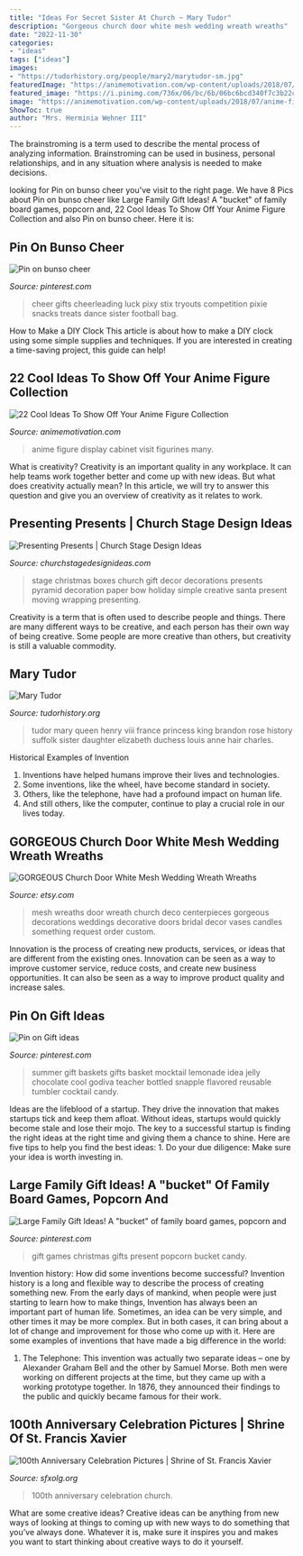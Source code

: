 ```yaml
---
title: "Ideas For Secret Sister At Church ~ Mary Tudor"
description: "Gorgeous church door white mesh wedding wreath wreaths"
date: "2022-11-30"
categories:
- "ideas"
tags: ["ideas"]
images:
- "https://tudorhistory.org/people/mary2/marytudor-sm.jpg"
featuredImage: "https://animemotivation.com/wp-content/uploads/2018/07/anime-figure-display-cabinet-crazy.jpg"
featured_image: "https://i.pinimg.com/736x/06/bc/6b/06bc6bcd340f7c3b22c3d41899fb90d9--family-gift-ideas-family-gifts.jpg"
image: "https://animemotivation.com/wp-content/uploads/2018/07/anime-figure-display-cabinet-crazy.jpg"
ShowToc: true
author: "Mrs. Herminia Wehner III"
---
```



The brainstroming is a term used to describe the mental process of analyzing information. Brainstroming can be used in business, personal relationships, and in any situation where analysis is needed to make decisions.

	

		
looking for Pin on bunso cheer you've visit to the right page. We have 8 Pics about Pin on bunso cheer like Large Family Gift Ideas! A &quot;bucket&quot; of family board games, popcorn and, 22 Cool Ideas To Show Off Your Anime Figure Collection and also Pin on bunso cheer. Here it is:
		
    
## Pin On Bunso Cheer

<img loading=lazy src="https://i.pinimg.com/736x/5c/62/70/5c6270566e45b326cd4dd7233bb8dda0--cheerleading-disney-cheer-disney.jpg" onerror="this.onerror=null;this.src='https://tse1.mm.bing.net/th?id=OIP.BbQpKNyidZAepxj5u2QL-QHaJ3&amp;pid=15.1';" alt="Pin on bunso cheer">

_Source: pinterest.com_

>cheer gifts cheerleading luck pixy stix tryouts competition pixie snacks treats dance sister football bag. 

	

How to Make a DIY Clock
This article is about how to make a DIY clock using some simple supplies and techniques. If you are interested in creating a time-saving project, this guide can help!

    
## 22 Cool Ideas To Show Off Your Anime Figure Collection

<img loading=lazy src="https://animemotivation.com/wp-content/uploads/2018/07/anime-figure-display-cabinet-crazy.jpg" onerror="this.onerror=null;this.src='https://tse2.mm.bing.net/th?id=OIP.xFD2MYOJTngvSVA8-slJ_gAAAA&amp;pid=15.1';" alt="22 Cool Ideas To Show Off Your Anime Figure Collection">

_Source: animemotivation.com_

>anime figure display cabinet visit figurines many. 

	

What is creativity?
Creativity is an important quality in any workplace. It can help teams work together better and come up with new ideas. But what does creativity actually mean? In this article, we will try to answer this question and give you an overview of creativity as it relates to work.

    
## Presenting Presents | Church Stage Design Ideas

<img loading=lazy src="http://www.churchstagedesignideas.com/wp-content/uploads/2013/09/noid-Gift_Pyramid.jpg" onerror="this.onerror=null;this.src='https://tse3.mm.bing.net/th?id=OIP.VsuJQJqY99s5Pu6dL_1TBQHaFj&amp;pid=15.1';" alt="Presenting Presents | Church Stage Design Ideas">

_Source: churchstagedesignideas.com_

>stage christmas boxes church gift decor decorations presents pyramid decoration paper bow holiday simple creative santa present moving wrapping presenting. 

	

Creativity is a term that is often used to describe people and things. There are many different ways to be creative, and each person has their own way of being creative. Some people are more creative than others, but creativity is still a valuable commodity.

    
## Mary Tudor

<img loading=lazy src="https://tudorhistory.org/people/mary2/marytudor-sm.jpg" onerror="this.onerror=null;this.src='https://tse4.mm.bing.net/th?id=OIP.UAoQxH5bfL9sZIfrV4fNDgHaL3&amp;pid=15.1';" alt="Mary Tudor">

_Source: tudorhistory.org_

>tudor mary queen henry viii france princess king brandon rose history suffolk sister daughter elizabeth duchess louis anne hair charles. 

	

Historical Examples of Invention
1. Inventions have helped humans improve their lives and technologies. 
2. Some inventions, like the wheel, have become standard in society. 
3. Others, like the telephone, have had a profound impact on human life. 
4. And still others, like the computer, continue to play a crucial role in our lives today.

    
## GORGEOUS Church Door White Mesh Wedding Wreath Wreaths

<img loading=lazy src="https://img1.etsystatic.com/000/0/6407215/il_570xN.314158441.jpg" onerror="this.onerror=null;this.src='https://tse2.mm.bing.net/th?id=OIP.7scJphLtRIkzHKonvXijSwHaHL&amp;pid=15.1';" alt="GORGEOUS Church Door White Mesh Wedding Wreath Wreaths">

_Source: etsy.com_

>mesh wreaths door wreath church deco centerpieces gorgeous decorations weddings decorative doors bridal decor vases candles something request order custom. 

	

Innovation is the process of creating new products, services, or ideas that are different from the existing ones. Innovation can be seen as a way to improve customer service, reduce costs, and create new business opportunities. It can also be seen as a way to improve product quality and increase sales.

    
## Pin On Gift Ideas

<img loading=lazy src="https://i.pinimg.com/736x/61/0f/21/610f214a5c80269427ee3abde5e2e731--summer-gift-baskets-summer-gifts.jpg" onerror="this.onerror=null;this.src='https://tse4.mm.bing.net/th?id=OIP.BjkQRuwJQHrbmPnQK2AEvgHaJ6&amp;pid=15.1';" alt="Pin on Gift ideas">

_Source: pinterest.com_

>summer gift baskets gifts basket mocktail lemonade idea jelly chocolate cool godiva teacher bottled snapple flavored reusable tumbler cocktail candy. 

	

Ideas are the lifeblood of a startup. They drive the innovation that makes startups tick and keep them afloat. Without ideas, startups would quickly become stale and lose their mojo. The key to a successful startup is finding the right ideas at the right time and giving them a chance to shine. Here are five tips to help you find the best ideas: 1. Do your due diligence: Make sure your idea is worth investing in.

    
## Large Family Gift Ideas! A &quot;bucket&quot; Of Family Board Games, Popcorn And

<img loading=lazy src="https://i.pinimg.com/736x/06/bc/6b/06bc6bcd340f7c3b22c3d41899fb90d9--family-gift-ideas-family-gifts.jpg" onerror="this.onerror=null;this.src='https://tse1.mm.bing.net/th?id=OIP.d-BxYJMeFCjsV9I21CeUewDhEs&amp;pid=15.1';" alt="Large Family Gift Ideas! A &quot;bucket&quot; of family board games, popcorn and">

_Source: pinterest.com_

>gift games christmas gifts present popcorn bucket candy. 

	

Invention history: How did some inventions become successful?
Invention history is a long and flexible way to describe the process of creating something new. From the early days of mankind, when people were just starting to learn how to make things, Invention has always been an important part of human life. Sometimes, an idea can be very simple, and other times it may be more complex. But in both cases, it can bring about a lot of change and improvement for those who come up with it. Here are some examples of inventions that have made a big difference in the world:
1. The Telephone: This invention was actually two separate ideas – one by Alexander Graham Bell and the other by Samuel Morse. Both men were working on different projects at the time, but they came up with a working prototype together. In 1876, they announced their findings to the public and quickly became famous for their work.


    
## 100th Anniversary Celebration Pictures | Shrine Of St. Francis Xavier

<img loading=lazy src="http://www.sfxolg.org/sites/default/files/images/SFXOLG100thAnniversary_075.jpg" onerror="this.onerror=null;this.src='https://tse4.mm.bing.net/th?id=OIP.QEcPl7JDHENApgJQt36ymgHaE8&amp;pid=15.1';" alt="100th Anniversary Celebration Pictures | Shrine of St. Francis Xavier">

_Source: sfxolg.org_

>100th anniversary celebration church. 

	

What are some creative ideas?
Creative ideas can be anything from new ways of looking at things to coming up with new ways to do something that you’ve always done. Whatever it is, make sure it inspires you and makes you want to start thinking about creative ways to do it yourself.

